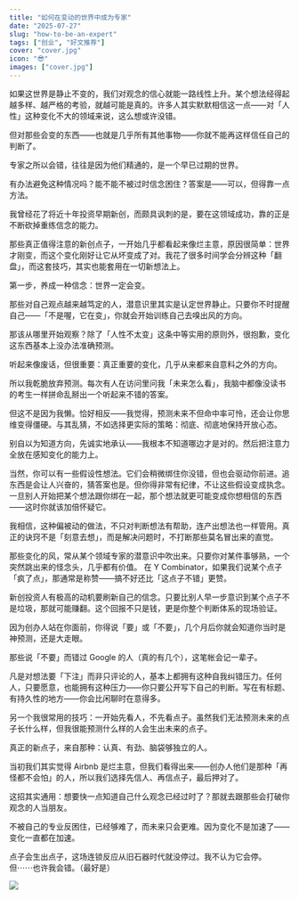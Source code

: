 ```yaml
---
title: "如何在变动的世界中成为专家"
date: "2025-07-27"
slug: "how-to-be-an-expert"
tags: ["创业", "好文推荐"]
cover: "cover.jpg"
icon: "😎"
images: ["cover.jpg"]
---
```

如果这世界是静止不变的，我们对观念的信心就能一路线性上升。某个想法经得起越多样、越严格的考验，就越可能是真的。许多人其实默默相信这一点——对「人性」这种变化不大的领域来说，这么想或许没错。



但对那些会变的东西——也就是几乎所有其他事物——你就不能再这样信任自己的判断了。



专家之所以会错，往往是因为他们精通的，是一个早已过期的世界。



有办法避免这种情况吗？能不能不被过时信念困住？答案是——可以，但得靠一点方法。



我曾经花了将近十年投资早期新创，而颇具讽刺的是，要在这领域成功，靠的正是不断砍掉重练信念的能力。



那些真正值得注意的新创点子，一开始几乎都看起来像烂主意，原因很简单：世界才刚变，而这个变化刚好让它从坏变成了对。我花了很多时间学会分辨这种「翻盘」，而这套技巧，其实也能套用在一切新想法上。



第一步，养成一种信念：世界一定会变。



那些对自己观点越来越笃定的人，潜意识里其实是认定世界静止。只要你不时提醒自己——「不是喔，它在变」，你就会开始训练自己去嗅出风的方向。



那该从哪里开始观察？除了「人性不太变」这条中等实用的原则外，很抱歉，变化这东西基本上没办法准确预测。



听起来像废话，但很重要：真正重要的变化，几乎从来都来自意料之外的方向。



所以我乾脆放弃预测。每次有人在访问里问我「未来怎么看」，我脑中都像没读书的考生一样拼命乱掰出一个听起来不错的答案。



但这不是因为我懒。恰好相反——我觉得，预测未来不但命中率可怜，还会让你思维变得僵硬。与其乱猜，不如选择更实际的策略：彻底、彻底地保持开放心态。



别自以为知道方向，先诚实地承认——我根本不知道哪边才是对的。然后把注意力全放在感知变化的能力上。



当然，你可以有一些假设性想法。它们会稍微绑住你没错，但也会驱动你前进。追东西是会让人兴奋的，猜答案也是。但你得非常有纪律，不让这些假设变成执念。
一旦别人开始把某个想法跟你绑在一起，那个想法就更可能变成你想相信的东西——这时你就该加倍怀疑它。



我相信，这种偏被动的做法，不只对判断想法有帮助，连产出想法也一样管用。真正的诀窍不是「刻意去想」，而是解决问题时，不打断那些莫名冒出来的直觉。



那些变化的风，常从某个领域专家的潜意识中吹出来。只要你对某件事够熟，一个突然跳出来的怪念头，几乎都有价值。
在 Y Combinator，如果我们说某个点子「疯了点」，那通常是称赞——搞不好还比「这点子不错」更赞。



新创投资人有极高的动机要刷新自己的信念。只要比别人早一步意识到某个点子不是垃圾，那就可能赚翻。这个回报不只是钱，更是你整个判断体系的现场验证。



因为创办人站在你面前，你得说「要」或「不要」，几个月后你就会知道你当时是神预测，还是大走眼。



那些说「不要」而错过 Google 的人（真的有几个），这笔帐会记一辈子。



凡是对想法要「下注」而非只评论的人，基本上都拥有这种自我纠错压力。任何人，只要愿意，也能拥有这种压力——你只要公开写下自己的判断。写在有标题、有持久性的地方——你会比闲聊时在意得多。



另一个我很常用的技巧：一开始先看人，不先看点子。虽然我们无法预测未来的点子长什么样，但我很能预测什么样的人会生出未来的点子。



真正的新点子，来自那种：认真、有劲、脑袋够独立的人。



当初我们其实觉得 Airbnb 是烂主意，但我们看得出来——创办人他们是那种「再怪都不会怕」的人，所以我们选择先信人、再信点子，最后押对了。



这招其实通用：想要快一点知道自己什么观念已经过时了？那就去跟那些会打破你观念的人当朋友。



不被自己的专业反困住，已经够难了，而未来只会更难。因为变化不是加速了——变化一直都在加速。



点子会生出点子，这场连锁反应从旧石器时代就没停过。我不认为它会停。
但⋯⋯也许我会错。（最好是）




![](https://prod-files-secure.s3.us-west-2.amazonaws.com/112d0858-5090-4d34-a606-b75eb8d65fd2/46476355-9cf3-4e99-9b7a-3531bc426380/1000202064.png?X-Amz-Algorithm=AWS4-HMAC-SHA256&X-Amz-Content-Sha256=UNSIGNED-PAYLOAD&X-Amz-Credential=ASIAZI2LB466636E3UGA%2F20251022%2Fus-west-2%2Fs3%2Faws4_request&X-Amz-Date=20251022T194356Z&X-Amz-Expires=3600&X-Amz-Security-Token=IQoJb3JpZ2luX2VjEHoaCXVzLXdlc3QtMiJIMEYCIQCH1u1nM4Vxs2k4zS53aZ7crXmLhip19tPtuTXYXxCPDgIhAMyWIVLccGubGG0zwZ0jU1ksiO62V7SvouRafEwMBluuKv8DCDMQABoMNjM3NDIzMTgzODA1IgzY%2FwSeXu6FDIvcT%2FQq3APaBuabaJ0HGUDDbm6%2Bf740CIQ5DYGcdEraA2byATaKozlhSChloeeGaeD2hWg%2F2wZ5Rwb34dYQa%2B%2BO8GG0OydVnHsPgJkeWvIGhxwZWyte1iJMq7tJ5TC%2FVrr%2FReZaqKEoB6yHXpFRmJiOm1RIcpnBFr800nPW5%2B2KAqpXflyepUEXh%2B8dj5Qtd6cYA1iJpp%2FknzYnj5ufA2BLrwQBYGWyTv9D0LNgkSMjdB1iIO%2BX6TPU7K79XEEimGPntlEtogEzc81AluOkgj0G4RD6LO7JCRyzEb%2ByNtSKCR5CCOjNZKARkinv6wkEvy6%2BxDuMKwntGdHd%2BZ7KE73ZW7glbgh8aqIEPsPY2EBmLlAMm8UAnzkyMDSEfWv8h54dNYQQhMPGVAVFQ1Qego9oEOqfF0vmVGvQq%2FQjgU2IobQjkTEPQcmtaRv4mjgiTKd6G3NKia7CSB%2Boovjb70AI4F%2FXm1c8Tg068%2FImNMMvaCRgHG01LkIWKO8npqvH3sI1vMbZlXTPUse%2B4cTI2DcYnBMo6Ct8uowB9s1zWXSCFRROOj5IVNuEfucXBrqRwfKTzws6mPwQAaum88%2BOAYYUdAlGPucTB5RR0uAstS6T5A%2FcezhLMnyMsDFV9pjn0maonTCUuOTHBjqkAQ8PGTveM%2B4DRdmyYByKvQzOloc9NV4%2FTuS2d45ypgZFfSazt8tzS9qmSQVa7cuzHWhwWE9cs0p0odXBHnrGyFBpkPEJJkmwE9vaYyXUguDrEgD2WX0m9upj%2BwYm4nsxD2gt3%2B1ouWc4N11Q6V8%2F%2B26zm9fWSpQVFmAyisWpvlsaKGOhM67%2FijNdUoyvubIlV8fSiHWrtDQ4XAb0uTa5h1Kutgvl&X-Amz-Signature=c3673e8552519de1fcf18fa12ff8b96ed713b6457b4d3cd79e7d043fe535f3d2&X-Amz-SignedHeaders=host&x-amz-checksum-mode=ENABLED&x-id=GetObject)

